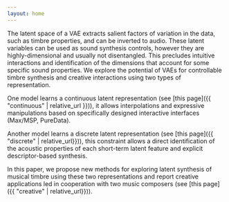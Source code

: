 ```yaml
---
layout: home
---
```


The latent space of a VAE extracts salient factors of variation in the data, such as timbre properties, and can be inverted to audio. These latent variables can be used as sound synthesis controls, however they are highly-dimensional and usually not disentangled. This precludes intuitive interactions and identification of the dimensions that account for some specific sound properties. We explore the potential of VAEs for controllable timbre synthesis and creative interactions using two types of representation.

One model learns a continuous latent representation (see [this page]({{ "continuous" | relative_url }})), it allows interpolations and expressive manipulations based on specifically designed interactive interfaces (Max/MSP, PureData).

Another model learns a discrete latent representation (see [this page]({{ "discrete" | relative_url}})), this constraint allows a direct identification of the acoustic properties of each short-term latent feature and explicit descriptor-based synthesis.

In this paper, we propose new methods for exploring latent synthesis of musical timbre using these two representations and report creative applications led in cooperation with two music composers (see [this page]({{ "creative" | relative_url}})).

